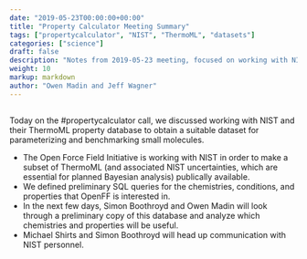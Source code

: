 ```yaml
---
date: "2019-05-23T00:00:00+00:00"
title: "Property Calculator Meeting Summary"
tags: ["propertycalculator", "NIST", "ThermoML", "datasets"]
categories: ["science"]
draft: false
description: "Notes from 2019-05-23 meeting, focused on working with NIST and the ThermoML database"
weight: 10
markup: markdown
author: "Owen Madin and Jeff Wagner"
---
```


## 

Today on the #propertycalculator call, we discussed working with NIST and their ThermoML property database to obtain a suitable dataset for parameterizing and benchmarking small molecules. 

* The Open Force Field Initiative is working with NIST in order to make a subset of ThermoML (and associated NIST uncertainties, which are essential for planned Bayesian analysis) publically available.  
* We defined preliminary SQL queries for the chemistries, conditions, and properties that OpenFF is interested in. 
* In the next few days, Simon Boothroyd and Owen Madin will look through a preliminary copy of this database and analyze which chemistries and properties will be useful.
* Michael Shirts and Simon Boothroyd will head up communication with NIST personnel.
